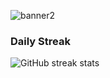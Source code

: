 ![banner2](https://github.com/omarfaruk75/omarfaruk75/assets/134272454/1bbdd4da-dc44-4aed-a44c-511df08af5bc)
### Daily Streak
![GitHub streak stats](https://streak-stats.demolab.com/?user=omarfaruk75)  
